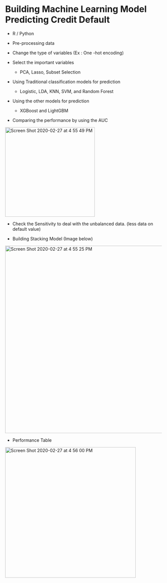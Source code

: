 # Building Machine Learning Model Predicting Credit Default

- R / Python

- Pre-processing data

- Change the type of  variables (Ex : One -hot encoding)

- Select the important variables
  - PCA, Lasso, Subset Selection
  
- Using Traditional classification models for prediction
  - Logistic, LDA, KNN, SVM, and Random Forest
  
- Using the other models for prediction
  - XGBoost and LightGBM
  
- Comparing the performance by using the AUC

<img width="288" alt="Screen Shot 2020-02-27 at 4 55 49 PM" src="https://user-images.githubusercontent.com/23174275/75490410-2cc5c300-5982-11ea-8332-da51f97d0663.png">

- Check the Sensitivity to deal with the unbalanced data. (less data on default value) 

- Building Stacking  Model (Image below)

<img width="603" alt="Screen Shot 2020-02-27 at 4 55 25 PM" src="https://user-images.githubusercontent.com/23174275/75490413-2e8f8680-5982-11ea-88b7-4de240ae27c3.png">

- Performance Table

<img width="420" alt="Screen Shot 2020-02-27 at 4 56 00 PM" src="https://user-images.githubusercontent.com/23174275/75490420-30f1e080-5982-11ea-8591-37b50bd20968.png">
